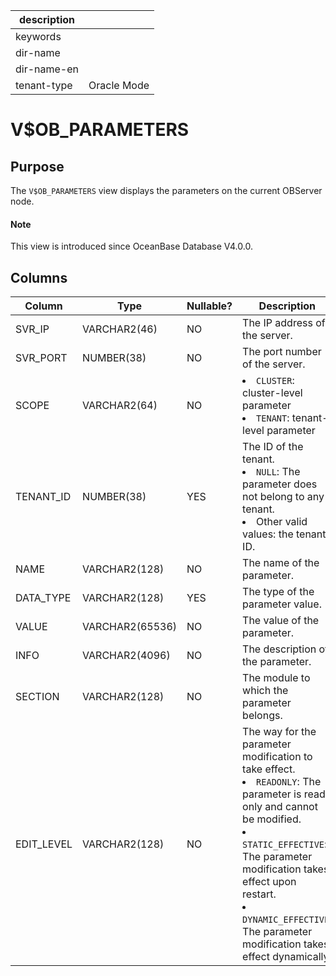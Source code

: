 |description||
|---|---|
|keywords||
|dir-name||
|dir-name-en||
|tenant-type|Oracle Mode|

# V$OB_PARAMETERS

## Purpose

The `V$OB_PARAMETERS` view displays the parameters on the current OBServer node.

<main id="notice" type='explain'>
  <h4>Note</h4>
  <p>This view is introduced since OceanBase Database V4.0.0. </p>
</main>

## Columns

| Column | Type | Nullable? | Description |
|------------|-----------------|------------|---------------------------------------------------------------------------------------------------|
| SVR_IP | VARCHAR2(46) | NO | The IP address of the server. |
| SVR_PORT | NUMBER(38) | NO | The port number of the server. |
| SCOPE | VARCHAR2(64) | NO | <li> `CLUSTER`: cluster-level parameter   <li> `TENANT`: tenant-level parameter |
| TENANT_ID | NUMBER(38) | YES | The ID of the tenant. <li> `NULL`: The parameter does not belong to any tenant.   <li> Other valid values: the tenant ID. |
| NAME | VARCHAR2(128) | NO | The name of the parameter. |
| DATA_TYPE | VARCHAR2(128) | YES | The type of the parameter value. |
| VALUE | VARCHAR2(65536) | NO | The value of the parameter. |
| INFO | VARCHAR2(4096) | NO | The description of the parameter. |
| SECTION | VARCHAR2(128) | NO | The module to which the parameter belongs. |
| EDIT_LEVEL | VARCHAR2(128) | NO | The way for the parameter modification to take effect. <li> `READONLY`: The parameter is read-only and cannot be modified.   <li> `STATIC_EFFECTIVE`: The parameter modification takes effect upon restart.   <li> `DYNAMIC_EFFECTIVE`: The parameter modification takes effect dynamically. |